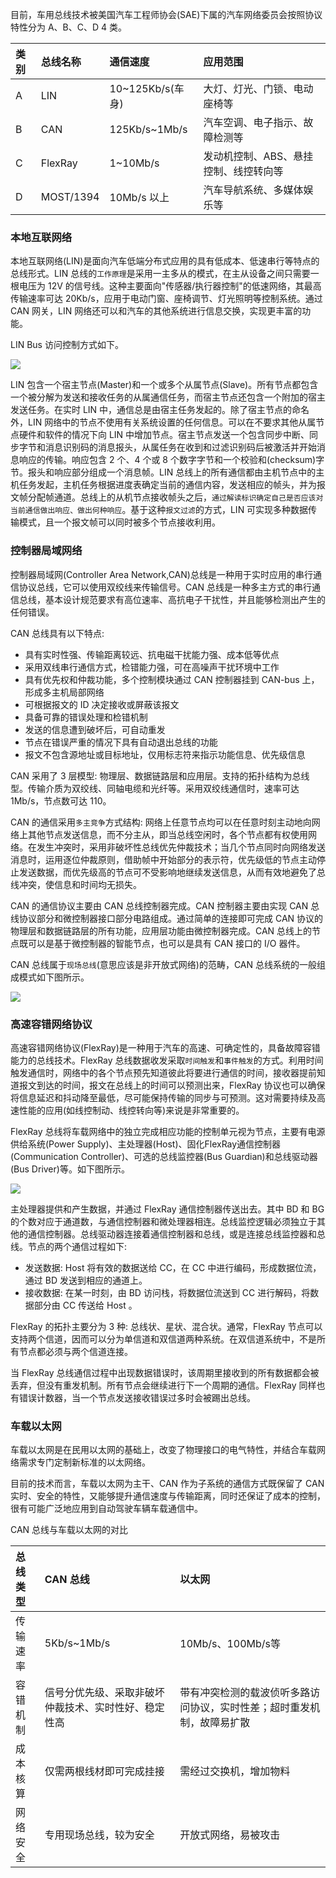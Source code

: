 
目前，车用总线技术被美国汽车工程师协会(SAE)下属的汽车网络委员会按照协议特性分为 A、B、C、D 4 类。

| 类别 | 总线名称 | 通信速度 | 应用范围 |
|:----|:--------|:--------|:-------|
| A   | LIN     | 10~125Kb/s(车身) | 大灯、灯光、门锁、电动座椅等 |
| B   | CAN     | 125Kb/s~1Mb/s   | 汽车空调、电子指示、故障检测等 |
| C   | FlexRay | 1~10Mb/s        | 发动机控制、ABS、悬挂控制、线控转向等 |
| D   | MOST/1394| 10Mb/s 以上     | 汽车导航系统、多媒体娱乐等 |

### 本地互联网络

本地互联网络(LIN)是面向汽车低端分布式应用的具有低成本、低速串行等特点的总线形式。LIN 总线的`工作原理`是采用一主多从的模式，在主从设备之间只需要一根电压为 12V 的信号线。这种主要面向"传感器/执行器控制"的低速网络，其最高传输速率可达 20Kb/s，应用于电动门窗、座椅调节、灯光照明等控制系统。通过 CAN 网关，LIN 网络还可以和汽车的其他系统进行信息交换，实现更丰富的功能。

LIN Bus 访问控制方式如下。

![](img/LIN访问控制.jpg)

LIN 包含一个宿主节点(Master)和一个或多个从属节点(Slave)。所有节点都包含一个被分解为发送和接收任务的从属通信任务，而宿主节点还包含一个附加的宿主发送任务。在实时 LIN 中，通信总是由宿主任务发起的。除了宿主节点的命名外，LIN 网络中的节点不使用有关系统设置的任何信息。可以在不要求其他从属节点硬件和软件的情况下向 LIN 中增加节点。宿主节点发送一个包含同步中断、同步字节和消息识别码的消息报头，从属任务在收到和过滤识别码后被激活并开始消息响应的传输。响应包含 2 个、4 个或 8 个数字字节和一个校验和(checksum)字节。报头和响应部分组成一个消息帧。LIN 总线上的所有通信都由主机节点中的主机任务发起，主机任务根据进度表确定当前的通信内容，发送相应的帧头，并为报文帧分配帧通道。总线上的从机节点接收帧头之后，`通过解读标识确定自己是否应该对当前通信做出响应、做出何种响应`。基于这种`报文过滤`的方式，LIN 可实现多种数据传输模式，且一个报文帧可以同时被多个节点接收利用。

### 控制器局域网络

控制器局域网(Controller Area Network,CAN)总线是一种用于实时应用的串行通信协议总线，它可以使用双绞线来传输信号。CAN 总线是一种多主方式的串行通信总线，基本设计规范要求有高位速率、高抗电子干扰性，并且能够检测出产生的任何错误。

CAN 总线具有以下特点:
- 具有实时性强、传输距离较远、抗电磁干扰能力强、成本低等优点
- 采用双线串行通信方式，检错能力强，可在高噪声干扰环境中工作
- 具有优先权和仲裁功能，多个控制模块通过 CAN 控制器挂到 CAN-bus 上，形成多主机局部网络
- 可根据报文的 ID 决定接收或屏蔽该报文
- 具备可靠的错误处理和检错机制
- 发送的信息遭到破坏后，可自动重发
- 节点在错误严重的情况下具有自动退出总线的功能
- 报文不包含源地址或目标地址，仅用标志符来指示功能信息、优先级信息

CAN 采用了 3 层模型: 物理层、数据链路层和应用层。支持的拓扑结构为总线型。传输介质为双绞线、同轴电缆和光纤等。采用双绞线通信时，速率可达 1Mb/s，节点数可达 110。

CAN 的通信采用`多主竞争`方式结构: 网络上任意节点均可以在任意时刻主动地向网络上其他节点发送信息，而不分主从，即当总线空闲时，各个节点都有权使用网络。在发生冲突时，采用非破坏性总线优先仲裁技术；当几个节点同时向网络发送消息时，运用逐位仲裁原则，借助帧中开始部分的表示符，优先级低的节点主动停止发送数据，而优先级高的节点可不受影响地继续发送信息，从而有效地避免了总线冲突，使信息和时间均无损失。

CAN 的通信协议主要由 CAN 总线控制器完成。CAN 控制器主要由实现 CAN 总线协议部分和微控制器接口部分电路组成。通过简单的连接即可完成 CAN 协议的物理层和数据链路层的所有功能，应用层功能由微控制器完成。CAN 总线上的节点既可以是基于微控制器的智能节点，也可以是具有 CAN 接口的 I/O 器件。

CAN 总线属于`现场总线`(意思应该是非开放式网络)的范畴，CAN 总线系统的一般组成模式如下图所示。

![](img/CAN总线系统组成.jpg)

### 高速容错网络协议

高速容错网络协议(FlexRay)是一种用于汽车的高速、可确定性的，具备故障容错能力的总线技术。FlexRay 总线数据收发采取`时间触发`和`事件触发`的方式。利用时间触发通信时，网络中的各个节点预先知道彼此将要进行通信的时间，接收器提前知道报文到达的时间，报文在总线上的时间可以预测出来，FlexRay 协议也可以确保将信息延迟和抖动降至最低，尽可能保持传输的同步与可预测。这对需要持续及高速性能的应用(如线控制动、线控转向等)来说是非常重要的。

FlexRay 总线将车载网络中的独立完成相应功能的控制单元视为节点，主要有电源供给系统(Power Supply)、主处理器(Host)、固化FlexRay通信控制器(Communication Controller)、可选的总线监控器(Bus Guardian)和总线驱动器(Bus Driver)等。如下图所示。

![](img/FlexRay通信架构.jpg)

主处理器提供和产生数据，并通过 FlexRay 通信控制器传送出去。其中 BD 和 BG 的个数对应于通道数，与通信控制器和微处理器相连。总线监控逻辑必须独立于其他的通信控制器。总线驱动器连接着通信控制器和总线，或是连接总线监控器和总线。节点的两个通信过程如下:
- 发送数据: Host 将有效的数据送给 CC，在 CC 中进行编码，形成数据位流，通过 BD 发送到相应的通道上。
- 接收数据: 在某一时刻，由 BD 访问栈，将数据位流送到 CC 进行解码，将数据部分由 CC 传送给 Host 。

FlexRay 的拓扑主要分为 3 种: 总线状、星状、混合状。通常，FlexRay 节点可以支持两个信道，因而可以分为单信道和双信道两种系统。在双信道系统中，不是所有节点都必须与两个信道连接。

当 FlexRay 总线通信过程中出现数据错误时，该周期里接收到的所有数据都会被丢弃，但没有重发机制。所有节点会继续进行下一个周期的通信。FlexRay 同样也有错误计数器，当一个节点发送接收错误过多时会被踢出总线。

### 车载以太网

车载以太网是在民用以太网的基础上，改变了物理接口的电气特性，并结合车载网络需求专门定制新标准的以太网络。

目前的技术而言，车载以太网为主干、CAN 作为子系统的通信方式既保留了 CAN 实时、安全的特性，又能够提升通信速度与传输距离，同时还保证了成本的控制，很有可能广泛地应用到自动驾驶车辆车载通信中。

CAN 总线与车载以太网的对比

| 总线类型 | CAN 总线 | 以太网 |
|:--------|:--------|:------|
| 传输速率 | 5Kb/s~1Mb/s | 10Mb/s、100Mb/s等 |
| 容错机制 | 信号分优先级、采取非破坏仲裁技术、实时性好、稳定性高 | 带有冲突检测的载波侦听多路访问协议，实时性差；超时重发机制，故障易扩散 |
| 成本核算 | 仅需两根线材即可完成挂接 | 需经过交换机，增加物料 |
| 网络安全 | 专用现场总线，较为安全 | 开放式网络，易被攻击 |

